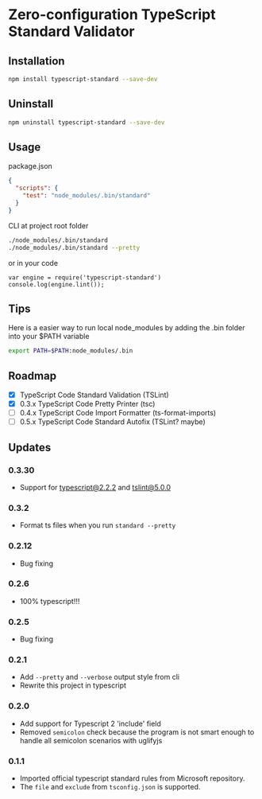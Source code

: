 # Zero-configuration TypeScript Standard Validator

## Installation

```sh
npm install typescript-standard --save-dev
```

## Uninstall

```sh
npm uninstall typescript-standard --save-dev
```

## Usage

package.json

```json
{
  "scripts": {
    "test": "node_modules/.bin/standard"
  }
}

```

CLI at project root folder

```sh
./node_modules/.bin/standard
./node_modules/.bin/standard --pretty
```

or in your code

```node
var engine = require('typescript-standard')
console.log(engine.lint());
```

## Tips

Here is a easier way to run local node_modules by adding the .bin folder into your $PATH variable

```sh
export PATH=$PATH:node_modules/.bin
```

## Roadmap
  * [x] TypeScript Code Standard Validation (TSLint)
  * [x] 0.3.x TypeScript Code Pretty Printer (tsc)
  * [ ] 0.4.x TypeScript Code Import Formatter (ts-format-imports)
  * [ ] 0.5.x TypeScript Code Standard Autofix (TSLint? maybe)

## Updates

### 0.3.30
  - Support for typescript@2.2.2 and tslint@5.0.0

### 0.3.2
  - Format ts files when you run `standard --pretty`

### 0.2.12
  - Bug fixing

### 0.2.6
  - 100% typescript!!!

### 0.2.5
  - Bug fixing

### 0.2.1
  - Add `--pretty` and `--verbose` output style from cli
  - Rewrite this project in typescript

### 0.2.0

  - Add support for Typescript 2 'include' field
  - Removed `semicolon` check because the program is not smart enough to handle all semicolon scenarios with uglifyjs

### 0.1.1

  - Imported official typescript standard rules from Microsoft repository.
  - The `file` and `exclude` from `tsconfig.json` is supported.

